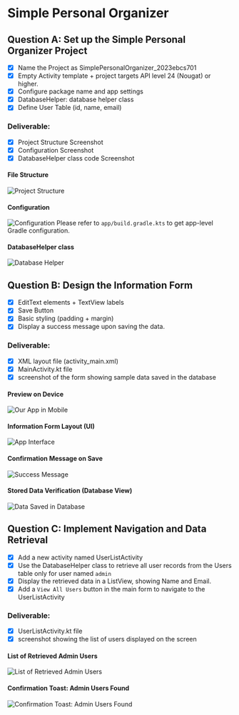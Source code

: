 # Simple Personal Organizer

## Question A: Set up the Simple Personal Organizer Project
- [X] Name the Project as SimplePersonalOrganizer_2023ebcs701
- [X] Empty Activity template + project targets API level 24 (Nougat) or higher.
- [X] Configure package name and app settings
- [X] DatabaseHelper: database helper class
- [X] Define User Table (id, name, email)

### Deliverable:
- [X] Project Structure Screenshot
- [X] Configuration Screenshot
- [X] DatabaseHelper class code Screenshot

#### File Structure
![Project Structure](./images/Project_Structure.png)

#### Configuration
![Configuration](./images/Configuration.png)
Please refer to `app/build.gradle.kts` to get app-level Gradle configuration.

#### DatabaseHelper class
![Database Helper](./images/DatabaseHelper.png)

## Question B: Design the Information Form
- [X] EditText elements + TextView labels
- [X] Save Button
- [X] Basic styling (padding + margin)
- [X] Display a success message upon saving the data.

### Deliverable:
- [X] XML layout file (activity_main.xml)
- [X] MainActivity.kt file
- [X] screenshot of the form showing sample data saved in the database

#### Preview on Device
![Our App in Mobile](./images/our_app.png)

#### Information Form Layout (UI)
![App Interface](./images/App_Layout.png)

#### Confirmation Message on Save
![Success Message](./images/Success_Message.png)

#### Stored Data Verification (Database View)
![Data Saved in Database](./images/Data_in_Database.png)

## Question C: Implement Navigation and Data Retrieval
- [X] Add a new activity named UserListActivity
- [X] Use the DatabaseHelper class to retrieve all user records from the Users table only for user named `admin`
- [X] Display the retrieved data in a ListView, showing Name and Email.
- [X] Add a `View All Users` button in the main form to navigate to the UserListActivity

### Deliverable:
- [X] UserListActivity.kt file
- [X] screenshot showing the list of users displayed on the screen

#### List of Retrieved Admin Users
![List of Retrieved Admin Users](./images/Admin_user_list.png)

#### Confirmation Toast: Admin Users Found
![Confirmation Toast: Admin Users Found](./images/Found_admin_users.png)